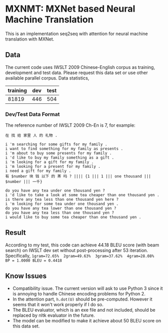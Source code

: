 # MXNMT: MXNet based Neural Machine Translation

This is an implementation seq2seq with attention for neural machine translation with MXNet.

## Data

The current code uses IWSLT 2009 Chinese-English corpus as training, development and test data. Please request this data set or use other available parallel corpus. Data statistics,

| training | dev | test |
|----------|-----|------|
| 81819    | 446 | 504  |


### Dev/Test Data Format
The reference number of IWSLT 2009 Ch-En is 7, for example:
```
在 找 给 家里 人 的 礼物 .

i 'm searching for some gifts for my family .
i want to find something for my family as presents .
i 'm about to buy some presents for my family .
i 'd like to buy my family something as a gift .
i 'm looking for a gift for my family .
i 'm looking for a present for my family .
i need a gift for my family .
有 $number 块 钱 以下 的 茶 吗 ? |||| {1 ||| 1 ||| one thousand ||| $number ||| 一千}

do you have any tea under one thousand yen ?
i 'd like to take a look at some tea cheaper than one thousand yen .
is there any tea less than one thousand yen here ?
i 'm looking for some tea under one thousand yen .
do you have any tea lower than one thousand yen ?
do you have any tea less than one thousand yen ?
i would like to buy some tea cheaper than one thousand yen .
```

## Result

According to my test, this code can achieve 44.18 BLEU score (with beam search) on IWSLT dev set without post-processing after 53 iteration. Specifically,
`1gram=72.65%  2gram=49.63%  3gram=37.62%  4gram=28.08%   BP = 1.0000 BLEU = 0.4418`


## Know Issues
*  Compatibility issue. The current version will ask to use Python 3 since it is annoying to handle Chinese encoding problems for Python 2.
*  In the attention part, `h.dot(U)` should be pre-computed. However it seems that it won't work properly if I do so.
*  The BLEU evaluator, which is an exe file and not included, should be replaced by nltk evaluator in the future.
*  The model can be modified to make it achieve about 50 BLEU score on this data set.
